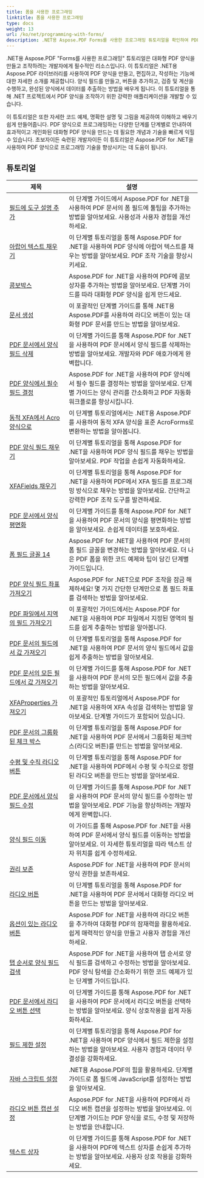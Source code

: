 ```yaml
---
title: 폼을 사용한 프로그래밍
linktitle: 폼을 사용한 프로그래밍
type: docs
weight: 13
url: /ko/net/programming-with-forms/
description: .NET용 Aspose.PDF Forms를 사용한 프로그래밍 튜토리얼을 확인하여 PDF 파일에서 대화형 양식을 만들고 관리해 보세요.
---
```

.NET용 Aspose.PDF "Forms를 사용한 프로그래밍" 튜토리얼은 대화형 PDF 양식을 만들고 조작하려는 개발자에게 필수적인 리소스입니다. 이 튜토리얼은 .NET용 Aspose.PDF 라이브러리를 사용하여 PDF 양식을 만들고, 편집하고, 작성하는 기능에 대한 자세한 소개를 제공합니다. 양식 필드를 만들고, 버튼을 추가하고, 검증 및 계산을 수행하고, 완성된 양식에서 데이터를 추출하는 방법을 배우게 됩니다. 이 튜토리얼을 통해 .NET 프로젝트에서 PDF 양식을 조작하기 위한 강력한 애플리케이션을 개발할 수 있습니다.

이 튜토리얼은 또한 자세한 코드 예제, 명확한 설명 및 그림을 제공하여 이해하고 배우기 쉽게 만들어줍니다. PDF 양식으로 프로그래밍하는 다양한 단계를 단계별로 안내하여 효과적이고 개인화된 대화형 PDF 양식을 만드는 데 필요한 개념과 기술을 빠르게 익힐 수 있습니다. 초보자이든 숙련된 개발자이든 이 튜토리얼은 Aspose.PDF for .NET을 사용하여 PDF 양식으로 프로그래밍 기술을 향상시키는 데 도움이 됩니다.

## 튜토리얼
| 제목 | 설명 |
| --- | --- | 
| [필드에 도구 설명 추가](./add-tooltip-to-field/) | 이 단계별 가이드에서 Aspose.PDF for .NET을 사용하여 PDF 문서의 폼 필드에 툴팁을 추가하는 방법을 알아보세요. 사용성과 사용자 경험을 개선하세요. |  
| [아랍어 텍스트 채우기](./arabic-text-filling/) | 이 단계별 튜토리얼을 통해 Aspose.PDF for .NET을 사용하여 PDF 양식에 아랍어 텍스트를 채우는 방법을 알아보세요. PDF 조작 기술을 향상시키세요. |  
| [콤보박스](./combo-box/) | Aspose.PDF for .NET을 사용하여 PDF에 콤보 상자를 추가하는 방법을 알아보세요. 단계별 가이드를 따라 대화형 PDF 양식을 쉽게 만드세요. |  
| [문서 생성](./create-doc/) | 이 포괄적인 단계별 가이드를 통해 .NET용 Aspose.PDF를 사용하여 라디오 버튼이 있는 대화형 PDF 문서를 만드는 방법을 알아보세요. |  
| [PDF 문서에서 양식 필드 삭제](./delete-form-field/) | 이 단계별 가이드를 통해 Aspose.PDF for .NET을 사용하여 PDF 문서에서 양식 필드를 삭제하는 방법을 알아보세요. 개발자와 PDF 애호가에게 완벽합니다. |  
| [PDF 양식에서 필수 필드 결정](./determine-required-field/) | Aspose.PDF for .NET을 사용하여 PDF 양식에서 필수 필드를 결정하는 방법을 알아보세요. 단계별 가이드는 양식 관리를 간소화하고 PDF 자동화 워크플로를 향상시킵니다. |  
| [동적 XFA에서 Acro 양식으로](./dynamic-xfa-to-acro-form/) | 이 단계별 튜토리얼에서는 .NET용 Aspose.PDF를 사용하여 동적 XFA 양식을 표준 AcroForms로 변환하는 방법을 알아봅니다. |  
| [PDF 양식 필드 채우기](./fill-form-field/) | 이 단계별 튜토리얼을 통해 Aspose.PDF for .NET을 사용하여 PDF 양식 필드를 채우는 방법을 알아보세요. PDF 작업을 손쉽게 자동화하세요. |  
| [XFAFields 채우기](./fill-xfafields/) | 이 단계별 튜토리얼을 통해 Aspose.PDF for .NET을 사용하여 PDF에서 XFA 필드를 프로그래밍 방식으로 채우는 방법을 알아보세요. 간단하고 강력한 PDF 조작 도구를 발견하세요. |  
| [PDF 문서에서 양식 평면화](./flatten-forms/) | 이 단계별 가이드를 통해 Aspose.PDF for .NET을 사용하여 PDF 문서의 양식을 평면화하는 방법을 알아보세요. 손쉽게 데이터를 보호하세요. |  
| [폼 필드 글꼴 14](./form-field-font-14/) | Aspose.PDF for .NET을 사용하여 PDF 문서의 폼 필드 글꼴을 변경하는 방법을 알아보세요. 더 나은 PDF 폼을 위한 코드 예제와 팁이 담긴 단계별 가이드입니다. |  
| [PDF 양식 필드 좌표 가져오기](./get-coordinates/) | Aspose.PDF for .NET으로 PDF 조작을 잠금 해제하세요! 몇 가지 간단한 단계만으로 폼 필드 좌표를 검색하는 방법을 알아보세요. |  
| [PDF 파일에서 지역의 필드 가져오기](./get-fields-from-region/) | 이 포괄적인 가이드에서는 Aspose.PDF for .NET을 사용하여 PDF 파일에서 지정된 영역의 필드를 쉽게 추출하는 방법을 알아봅니다. |  
| [PDF 문서의 필드에서 값 가져오기](./get-value-from-field/) | 이 단계별 튜토리얼을 통해 Aspose.PDF for .NET을 사용하여 PDF 문서의 양식 필드에서 값을 쉽게 추출하는 방법을 알아보세요. |  
| [PDF 문서의 모든 필드에서 값 가져오기](./get-values-from-all-fields/) | 이 단계별 가이드를 통해 Aspose.PDF for .NET을 사용하여 PDF 문서의 모든 필드에서 값을 추출하는 방법을 알아보세요. |  
| [XFAProperties 가져오기](./get-xfaproperties/) | 이 포괄적인 튜토리얼에서 Aspose.PDF for .NET을 사용하여 XFA 속성을 검색하는 방법을 알아보세요. 단계별 가이드가 포함되어 있습니다. |  
| [PDF 문서의 그룹화된 체크 박스](./grouped-check-boxes/) | 이 단계별 튜토리얼을 통해 Aspose.PDF for .NET을 사용하여 PDF 문서에서 그룹화된 체크박스(라디오 버튼)를 만드는 방법을 알아보세요. |  
| [수평 및 수직 라디오 버튼](./horizontally-and-vertically-radio-buttons/) | 이 단계별 튜토리얼을 통해 Aspose.PDF for .NET을 사용하여 PDF에서 수평 및 수직으로 정렬된 라디오 버튼을 만드는 방법을 알아보세요. |  
| [PDF 문서에서 양식 필드 수정](./modify-form-field/) | 이 단계별 가이드를 통해 Aspose.PDF for .NET을 사용하여 PDF 문서의 양식 필드를 수정하는 방법을 알아보세요. PDF 기능을 향상하려는 개발자에게 완벽합니다. |  
| [양식 필드 이동](./move-form-field/) | 이 가이드를 통해 Aspose.PDF for .NET을 사용하여 PDF 문서에서 양식 필드를 이동하는 방법을 알아보세요. 이 자세한 튜토리얼을 따라 텍스트 상자 위치를 쉽게 수정하세요. |  
| [권리 보존](./preserve-rights/) | Aspose.PDF for .NET을 사용하여 PDF 문서의 양식 권한을 보존하세요. |  
| [라디오 버튼](./radio-button/) | 이 단계별 튜토리얼을 통해 Aspose.PDF for .NET을 사용하여 PDF 문서에서 대화형 라디오 버튼을 만드는 방법을 알아보세요. |  
| [옵션이 있는 라디오 버튼](./radio-button-with-options/) | Aspose.PDF for .NET을 사용하여 라디오 버튼을 추가하여 대화형 PDF의 잠재력을 활용하세요. 쉽게 매력적인 양식을 만들고 사용자 경험을 개선하세요. |  
| [탭 순서로 양식 필드 검색](./retrieve-form-field-in-tab-order/) | Aspose.PDF for .NET을 사용하여 탭 순서로 양식 필드를 검색하고 수정하는 방법을 알아보세요. PDF 양식 탐색을 간소화하기 위한 코드 예제가 있는 단계별 가이드입니다. |  
| [PDF 문서에서 라디오 버튼 선택](./select-radio-button/) | 이 단계별 가이드를 통해 Aspose.PDF for .NET을 사용하여 PDF 문서에서 라디오 버튼을 선택하는 방법을 알아보세요. 양식 상호작용을 쉽게 자동화하세요. |  
| [필드 제한 설정](./set-field-limit/) | 이 단계별 튜토리얼을 통해 Aspose.PDF for .NET을 사용하여 PDF 양식에서 필드 제한을 설정하는 방법을 알아보세요. 사용자 경험과 데이터 무결성을 강화하세요. |  
| [자바 스크립트 설정](./set-java-script/) | .NET용 Aspose.PDF의 힘을 활용하세요. 단계별 가이드로 폼 필드에 JavaScript를 설정하는 방법을 알아보세요. |  
| [라디오 버튼 캡션 설정](./set-radio-button-caption/) | Aspose.PDF for .NET을 사용하여 PDF에서 라디오 버튼 캡션을 설정하는 방법을 알아보세요. 이 단계별 가이드는 PDF 양식을 로드, 수정 및 저장하는 방법을 안내합니다. |  
| [텍스트 상자](./text-box/) | 이 단계별 가이드를 통해 Aspose.PDF for .NET을 사용하여 PDF에 텍스트 상자를 손쉽게 추가하는 방법을 알아보세요. 사용자 상호 작용을 강화하세요. |  
